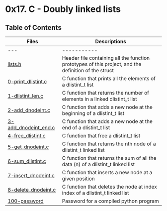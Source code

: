 # 0x17. C - Doubly linked lists
## Table of Contents
Files | Descriptions
----- | ------------
--- | -----------
[lists.h](./lists.h) | Header file containing all the function prototypes of this project, and the definition of the struct
[0-print_dlistint.c](./0-print_dlistint.c) | C function that prints all the elements of a dlistint_t list
[1-dlistint_len.c](./1-dlistint_len.c) | C function that returns the number of elements in a linked dlistint_t list
[2-add_dnodeint.c](./2-add_dnodeint.c) | C function that adds a new node at the beginning of a dlistint_t list
[3-add_dnodeint_end.c](./) | C function that adds a new node at the end of a dlistint_t list
[4-free_dlistint.c](./4-free_dlistint.c) | C function that free a dlistint_t list
[5-get_dnodeint.c](./5-get_dnodeint.c) | C function that returns the nth node of a dlistint_t linked list
[6-sum_dlistint.c](./6-sum_dlistint.c) | C function that returns the sum of all the data (n) of a dlistint_t linked list
[7-insert_dnodeint.c](./7-insert_dnodeint.c) | C function that inserts a new node at a given position
[8-delete_dnodeint.c](./8-delete_dnodeint.c) | C function that deletes the node at index index of a dlistint_t linked list
[100-password](./100-password) | Password for a compiled python program
